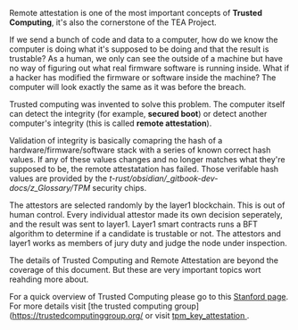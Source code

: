 Remote attestation is one of the most important concepts of **Trusted Computing**, it's also the cornerstone of the TEA Project.

If we send a bunch of code and data to a computer, how do we know the computer is doing what it's supposed to be doing and that the result is trustable? As a human, we only can see the outside of a machine but have no way of figuring out what real firmware software is running inside. What if a hacker has modified the firmware or software inside the machine? The computer will look exactly the same as it was before the breach. 

Trusted computing was invented to solve this problem. The computer itself can detect the integrity (for example, **secured boot**) or detect another computer's integrity (this is called **remote attestation**).

Validation of integrity is basically comapring the hash of a hardware/firmware/software stack with a series of known correct hash values. If any of these values changes and no longer matches what they're supposed to be, the remote attestatation has failed. Those verifable hash values are provided by the *t-rust/obsidian/_gitbook-dev-docs/z_Glossary/TPM* security chips.

The attestors are selected randomly by the layer1 blockchain. This is out of human control. Every individual attestor made its own decision seperately, and the result was sent to layer1. Layer1 smart contracts runs a BFT algorithm to determine if a candidate is trustable or not. The attestors and layer1 works as members of jury duty and judge the node under inspection. 

The details of Trusted Computing and Remote Attestation are beyond the coverage of this document. But these are very important topics wort reahding more about. 

For a quick overview of Trusted Computing please go to this [Stanford page](https://cs.stanford.edu/people/eroberts/cs201/projects/trusted-computing/what.html). For more details visit \[the trusted computing group\](https://trustedcomputinggroup.org/ or visit [tpm_key_attestation ](https://docs.microsoft.com/en-us/windows-server/identity/ad-ds/manage/component-updates/tpm-key-attestation).
